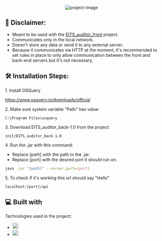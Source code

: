 <p align="center"><img 
src="https://socialify.git.ci/Antspihl/EITS_auditor_back/image?description=1&font=Bitter&language=1&name=1&pattern=Circuit%20Board&theme=Auto" 
alt="project-image"></p>

<h2>📝 Disclaimer:</h2>

* Meant to be used with the <a href="https://github.com/Antspihl/EITS_auditor_front">EITS_auditor_front</a> project.
* Communicates only in the local network.
* Doesn't store any data or send it to any external server.
* Because it communicates via HTTP at the moment, it's recommended to set rules in place to only allow communication between the front and back-end servers but it's not necessary.

<h2>🛠️ Installation Steps:</h2>

<p>1. Install OSQuery</p>

https://www.osquery.io/downloads/official

<p>2. Make sure system variable "Path" has value:</p>

```
C:\Program Files\osquery
```

<p>3. Download EITS_auditor_back-1.0 from the project</p>

```
init/EITS_auditor_back-1.0
```

<p>4. Run the .jar with this command:</p>

* Replace [path] with the path to the .jar.
* Replace [port] with the desired port it should run on.

```bash
java -jar "[path]" --server.port=[port]
```

<p>5. To check if it's working this url should say "Hello"</p>

```
localhost:[port]/api
```

<h2>💻 Built with</h2>

Technologies used in the project:

*   <a href="https://spring.io/" target="_blank" rel="noreferrer"> <img src="https://www.vectorlogo.zone/logos/springio/springio-icon.svg" alt="Spring boot" width="20" height="20"/> </a>
*   <a href="https://www.osquery.io" target="_blank" rel="noreferrer"> <img src="https://www.osquery.io/favicons/favicon.ico" alt="OSQuery" width="20" height="20"/> </a>